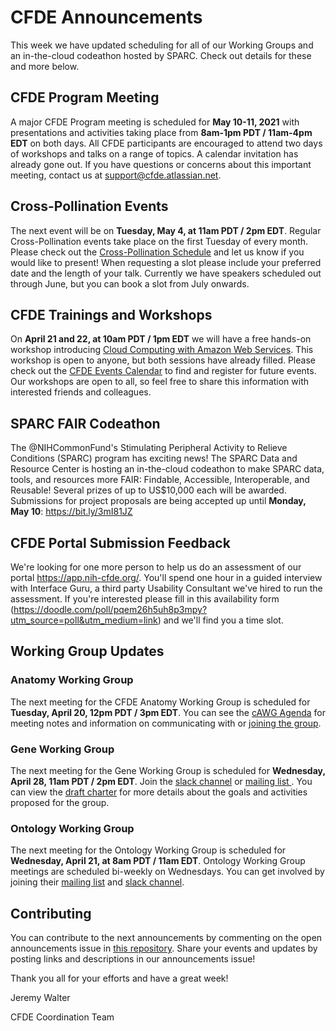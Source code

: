 # CFDE Announcements
This week we have updated scheduling for all of our Working Groups and an in-the-cloud codeathon hosted by SPARC. Check out details for these and more below.

## CFDE Program Meeting
A major CFDE Program meeting is scheduled for **May 10-11, 2021** with presentations and activities taking place from **8am-1pm PDT / 11am-4pm EDT** on both days.  All CFDE participants are encouraged to attend two days of workshops and talks on a range of topics. A calendar invitation has already gone out. If you have questions or concerns about this important meeting, contact us at support@cfde.atlassian.net.

## Cross-Pollination Events
The next event will be on **Tuesday, May 4, at 11am PDT / 2pm EDT**. Regular Cross-Pollination events take place on the first Tuesday of every month. Please check out the [Cross-Pollination Schedule](https://docs.google.com/spreadsheets/d/1hQAeOLkivUZZnwZ_KxfGw3neezMaWbrPk9nnFiKfQGA/edit?usp=sharing) and let us know if you would like to present! When requesting a slot please include your preferred date and the length of your talk. Currently we have speakers scheduled out through June, but you can book a slot from July onwards. 

## CFDE Trainings and Workshops
On **April 21 and 22, at 10am PDT / 1pm EDT** we will have a free hands-on workshop introducing [Cloud Computing with Amazon Web Services](https://www.nih-cfde.org/events/intro-to-aws/?pk_campaign=anc). This workshop is open to anyone, but both sessions have already filled. Please check out the [CFDE Events Calendar](https://www.nih-cfde.org/events/?pk_campaign=anc) to find and register for future events. Our workshops are open to all, so feel free to share this information with interested friends and colleagues.

## SPARC FAIR Codeathon
The @NIHCommonFund's Stimulating Peripheral Activity to Relieve Conditions (SPARC) program has exciting news! The SPARC Data and Resource Center is hosting an in-the-cloud codeathon to make SPARC data, tools, and resources more FAIR: Findable, Accessible, Interoperable, and Reusable! Several prizes of up to US$10,000 each will be awarded. Submissions for project proposals are being accepted up until **Monday, May 10**: https://bit.ly/3mI81JZ

## CFDE Portal Submission Feedback
We're looking for one more person to help us do an assessment of our portal https://app.nih-cfde.org/. You'll spend one hour in a guided interview with Interface Guru, a third party Usability Consultant we've hired to run the assessment. If you're interested please fill in this availability form (https://doodle.com/poll/pqem26h5uh8p3mpy?utm_source=poll&utm_medium=link) and we'll find you a time slot.

## Working Group Updates

### Anatomy Working Group
The next meeting for the CFDE Anatomy Working Group is scheduled for **Tuesday, April 20, 12pm PDT / 3pm EDT**.  You can see the [cAWG Agenda](https://docs.google.com/document/d/1K5L9WllqaABbr4MGO21ogDELyvtpVrD31wbvSNhx6ys/edit?usp=sharing) for meeting notes and information on communicating with or [joining the group](https://crosspollinationevents.groups.io/g/AnatomyWorkingGroup). 
### Gene Working Group
The next meeting for the Gene Working Group is scheduled for **Wednesday, April 28, 11am PDT / 2pm EDT**.  Join the [slack channel](https://join.slack.com/t/cfdeworkspace/shared_invite/zt-hupdgmhw-ZzSUc8Oau3DTpfBr4PccKg) or [mailing list ](https://cfdepublic.groups.io/g/GeneWorkingGroup). You can view the [draft charter](https://drive.google.com/file/d/1DbdbQ73_YlvG9iDuDSljyWyZWKdQDKNX/view?usp=sharing) for more details about the goals and activities proposed for the group. 
### Ontology Working Group
The next meeting for the Ontology Working Group is scheduled for **Wednesday, April 21, at 8am PDT / 11am EDT**. Ontology Working Group meetings are scheduled bi-weekly on Wednesdays. You can get involved by joining their [mailing list](https://cfdepublic.groups.io/g/OntologyWorkingGroup) and [slack channel](https://cfdeworkspace.slack.com/archives/C01GP14DLJX.).  

## Contributing
You can contribute to the next announcements by commenting on the open announcements issue in [this repository](https://github.com/nih-cfde/announcements/issues). Share your events and updates by posting links and descriptions in our announcements issue!

Thank you all for your efforts and have a great week!

Jeremy Walter

CFDE Coordination Team
